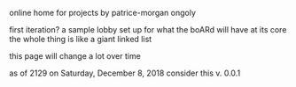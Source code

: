 online home for projects by patrice-morgan ongoly

first iteration?
a sample lobby
set up for what the boARd will have at its core
the whole thing is like a giant linked list 

this page will change a lot over time

as of 2129 on Saturday, December 8, 2018 consider this v. 0.0.1
